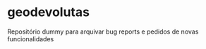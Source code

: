 geodevolutas
============

Repositório dummy para arquivar bug reports e pedidos de novas funcionalidades